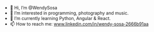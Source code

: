 - 👋 Hi, I’m @WendySosa 
- 👀 I’m interested in programming, photography and music. 
- 🌱 I’m currently learning Python, Angular & React.
- 📫 How to reach me: www.linkedin.com/in/wendy-sosa-2666b91aa
